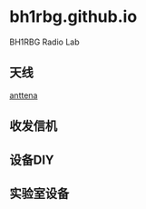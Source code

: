 # bh1rbg.github.io
BH1RBG Radio Lab

## 天线

[anttena]("./attenna/attenna_i.md")


## 收发信机

## 设备DIY

## 实验室设备
